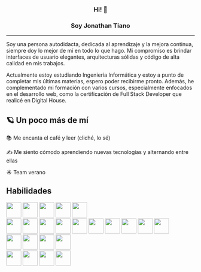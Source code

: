 <h3 align="center">Hi! 👋</h3>
<h3 align="center">Soy Jonathan Tiano</h3>

------------
Soy una persona autodidacta, dedicada al aprendizaje y la mejora continua, siempre doy lo mejor de mí en todo lo que hago. Mi compromiso es brindar interfaces de usuario elegantes, arquitecturas sólidas y código de alta calidad en mis trabajos.

Actualmente estoy estudiando Ingeniería Informática y estoy a punto de completar mis últimas materias, espero poder recibirme pronto. Además, he complementado mi formación con varios cursos, especialmente enfocados en el desarrollo web, como la certificación de Full Stack Developer que realicé en Digital House.

## 🪐 Un poco más de mí

📚 Me encanta el café y leer (cliché, lo sé)

✍️ Me siento cómodo aprendiendo nuevas tecnologías y alternando entre ellas

☀️ Team verano

## Habilidades

<div>
  <img src="https://cdn.jsdelivr.net/gh/devicons/devicon@latest/icons/javascript/javascript-original.svg" src="" height="40"/>
  <img src="https://cdn.jsdelivr.net/gh/devicons/devicon@latest/icons/typescript/typescript-original.svg" height="40"/>
  <img src="https://cdn.jsdelivr.net/gh/devicons/devicon@latest/icons/java/java-original-wordmark.svg" height="40"/>
  <img src="https://cdn.jsdelivr.net/gh/devicons/devicon@latest/icons/kotlin/kotlin-original-wordmark.svg" height="40"/>
  <img src="https://cdn.jsdelivr.net/gh/devicons/devicon@latest/icons/python/python-original-wordmark.svg" height="40"/>
</div>

<div>
  <img src="https://cdn.jsdelivr.net/gh/devicons/devicon@latest/icons/nodejs/nodejs-original.svg" height="40"/>
  <img src="https://cdn.jsdelivr.net/gh/devicons/devicon@latest/icons/react/react-original-wordmark.svg" height="40"/>
  <img src="https://cdn.jsdelivr.net/gh/devicons/devicon@latest/icons/reactrouter/reactrouter-original-wordmark.svg" height="40"/>
  <img src="https://cdn.jsdelivr.net/gh/devicons/devicon@latest/icons/redux/redux-original.svg" height="40"/>
  <img src="https://cdn.jsdelivr.net/gh/devicons/devicon@latest/icons/express/express-original-wordmark.svg" height="40"/>
  <img src="https://cdn.jsdelivr.net/gh/devicons/devicon@latest/icons/sequelize/sequelize-original-wordmark.svg" height="40"/>
  <img src="https://cdn.jsdelivr.net/gh/devicons/devicon@latest/icons/html5/html5-original-wordmark.svg" height="40"/>
  <img src="https://cdn.jsdelivr.net/gh/devicons/devicon@latest/icons/css3/css3-original-wordmark.svg" height="40"/>
  <img src="https://cdn.jsdelivr.net/gh/devicons/devicon@latest/icons/tailwindcss/tailwindcss-original-wordmark.svg" height="40"/>
  <img src="https://cdn.jsdelivr.net/gh/devicons/devicon@latest/icons/bootstrap/bootstrap-original-wordmark.svg" height="40"/>
</div>

<div>
  <img src="https://cdn.jsdelivr.net/gh/devicons/devicon@latest/icons/mysql/mysql-original-wordmark.svg" height="40"/>
  <img src="https://cdn.jsdelivr.net/gh/devicons/devicon@latest/icons/microsoftsqlserver/microsoftsqlserver-original-wordmark.svg" height="40"/>
  <img src="https://cdn.jsdelivr.net/gh/devicons/devicon@latest/icons/postgresql/postgresql-original-wordmark.svg" height="40"/>
  <img src="https://cdn.jsdelivr.net/gh/devicons/devicon@latest/icons/mongodb/mongodb-original.svg" height="40"/>
</div>

<div>
  <img src="https://cdn.jsdelivr.net/gh/devicons/devicon@latest/icons/git/git-original-wordmark.svg" height="40"/>
  <img src="https://cdn.jsdelivr.net/gh/devicons/devicon@latest/icons/vscode/vscode-original.svg" height="40"/>
  <img src="https://cdn.jsdelivr.net/gh/devicons/devicon@latest/icons/docker/docker-original-wordmark.svg" height="40"/>
  <img src="https://cdn.jsdelivr.net/gh/devicons/devicon@latest/icons/postman/postman-original-wordmark.svg" height="40"/>
</div>
